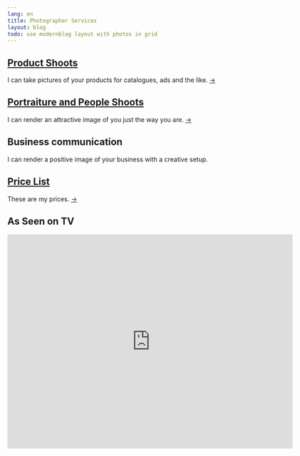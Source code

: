 ```yaml
---
lang: en
title: Photographer Services
layout: blog 
todo: use modernblog layout with photos in grid
---
```


## [Product Shoots](/en/shoots/products/)

I can take pictures of your products for catalogues, ads and the like. [->](/en/shoots/products/)

## [Portraiture and People Shoots](/en/shoots/persons/)

I can render an attractive image of you just the way you are. [->](/en/shoots/persons/)


## Business communication

I can render a positive image of your business with a creative setup. 

## [Price List](/en/shoots/price_list/)

These are my prices. [->](/en/shoots/price_list/)

## As Seen on TV

<iframe width="640" height="480" src="https://www.youtube.com/embed/t1k8PqMG6cE" frameborder="0" allowfullscreen></iframe>